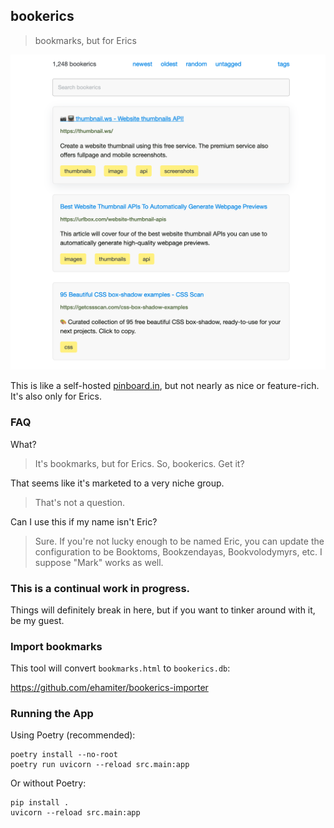 ## bookerics

> bookmarks, but for Erics

![screenshot](screenshot.png)

This is like a self-hosted [pinboard.in](https://pinboard.in), but not nearly as nice or feature-rich. It's also only for Erics.


### FAQ

What?
> It's bookmarks, but for Erics. So, bookerics. Get it?

That seems like it's marketed to a very niche group.
> That's not a question.

Can I use this if my name isn't Eric?
> Sure. If you're not lucky enough to be named Eric, you can update the configuration to be Booktoms, Bookzendayas, Bookvolodymyrs, etc. I suppose "Mark" works as well.


### This is a continual work in progress.

Things will definitely break in here, but if you want to tinker around with it, be my guest.


### Import bookmarks

This tool will convert `bookmarks.html` to `bookerics.db`:

https://github.com/ehamiter/bookerics-importer


### Running the App

Using Poetry (recommended):

```
poetry install --no-root
poetry run uvicorn --reload src.main:app
```

Or without Poetry:

```
pip install .
uvicorn --reload src.main:app
```
